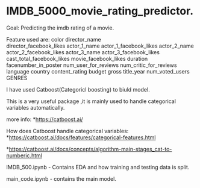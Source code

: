 # IMDB_5000_movie_rating_predictor.

Goal: Predicting the imdb rating of a movie.

Feature used are:
color
director_name	
director_facebook_likes
actor_1_name
actor_1_facebook_likes
actor_2_name
actor_2_facebook_likes
actor_3_name
actor_3_facebook_likes
cast_total_facebook_likes
movie_facebook_likes
duration
facenumber_in_poster
num_user_for_reviews
num_critic_for_reviews
language
country	content_rating
budget
gross	title_year
num_voted_users
GENRES

I have used Catboost(Categoricl boosting) to biuld model.

This is a very useful package ,it is mainly used to handle categorical variables automatically.

more info: *https://catboost.ai/

How does Catboost handle categorical variables: 
*https://catboost.ai/docs/features/categorical-features.html

*https://catboost.ai/docs/concepts/algorithm-main-stages_cat-to-numberic.html

IMDB_500.ipynb - Contains EDA and how training and testing data is split.

main_code.ipynb - contains the main model.





